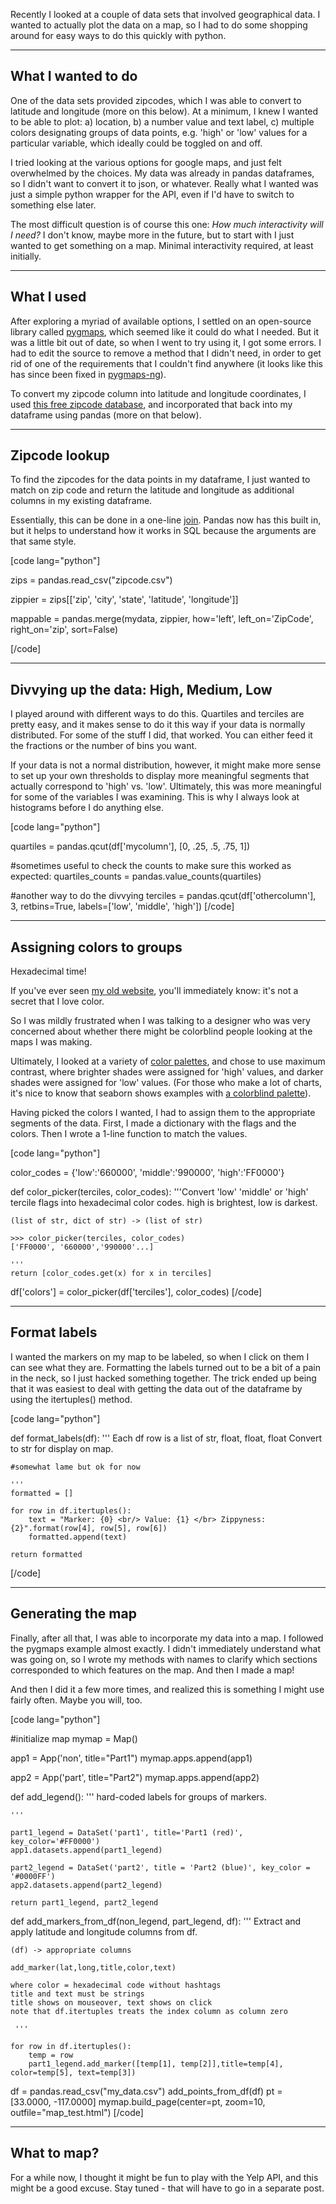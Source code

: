 Recently I looked at a couple of data sets that involved geographical data. I wanted to actually plot the data on a map, so I had to do some shopping around for easy ways to do this quickly with python. 


----------


## What I wanted to do ##

One of the data sets provided zipcodes, which I was able to convert to latitude and longitude (more on this below). At a minimum, I knew I wanted to be able to plot: a) location, b) a number value and text label, c) multiple colors designating groups of data points, e.g. 'high' or 'low' values for a particular variable, which ideally could be toggled on and off. 

I tried looking at the various options for google maps, and just felt overwhelmed by the choices. My data was already in pandas dataframes, so I didn't want to convert it to json, or whatever. Really what I wanted was just a simple python wrapper for the API, even if I'd have to switch to something else later.  

The most difficult question is of course this one: *How much interactivity will I need?* I don't know, maybe more in the future, but to start with I just wanted to get something on a map. Minimal interactivity required, at least initially. 


----------
## What I used ##

After exploring a myriad of available options, I settled on an open-source library called [pygmaps][1], which seemed like it could do what I needed. But it was a little bit out of date, so when I went to try using it, I got some errors. I had to edit the source to remove a method that I didn't need, in order to get rid of one of the requirements that I couldn't find anywhere (it looks like this has since been fixed in [pygmaps-ng][2]). 

To convert my zipcode column into latitude and longitude coordinates, I used [this free zipcode database][3], and incorporated that back into my dataframe using pandas (more on that below). 


----------
## Zipcode lookup ##

To find the zipcodes for the data points in my dataframe, I just wanted to match on zip code and return the latitude and longitude as additional columns in my existing dataframe. 

Essentially, this can be done in a one-line [join][4]. Pandas now has this built in, but it helps to understand how it works in SQL because the arguments are that same style. 

[code lang="python"]

zips = pandas.read_csv("zipcode.csv")

zippier = zips[['zip', 'city', 'state', 'latitude', 'longitude']]

mappable = pandas.merge(mydata, zippier, how='left', left_on='ZipCode', right_on='zip', sort=False)

[/code]

----------
## Divvying up the data: High, Medium, Low ##

I played around with different ways to do this. Quartiles and terciles are pretty easy, and it makes sense to do it this way if your data is normally distributed. For some of the stuff I did, that worked. You can either feed it the fractions or the number of bins you want. 

If your data is not a normal distribution, however, it might make more sense to set up your own thresholds to display more meaningful segments that actually correspond to 'high' vs. 'low'. Ultimately, this was more meaningful for some of the variables I was examining. This is why I always look at histograms before I do anything else. 

[code lang="python"]

quartiles = pandas.qcut(df['mycolumn'], [0, .25, .5, .75, 1])

#sometimes useful to check the counts to make sure this worked as expected:
quartiles_counts = pandas.value_counts(quartiles)

#another way to do the divvying
terciles = pandas.qcut(df['othercolumn'], 3, retbins=True, labels=['low', 'middle', 'high'])
[/code]

----------
## Assigning colors to groups ##

Hexadecimal time! 

If you've ever seen [my old website][5], you'll immediately know: it's not a secret that I love color. 

So I was mildly frustrated when I was talking to a designer who was very concerned about whether there might be colorblind people looking at the maps I was making. 

Ultimately, I looked at a variety of [color palettes][6], and chose to use maximum contrast, where brighter shades were assigned for 'high' values, and darker shades were assigned for 'low' values. (For those who make a lot of charts, it's nice to know that seaborn shows examples with [a colorblind palette][7]). 

Having picked the colors I wanted, I had to assign them to the appropriate segments of the data. First, I made a dictionary with the flags and the colors. Then I wrote a 1-line function to match the values. 

[code lang="python"]

color_codes = {'low':'660000', 'middle':'990000', 'high':'FF0000'}

def color_picker(terciles, color_codes):
    '''Convert 'low' 'middle' or 'high' tercile flags into hexadecimal color codes. 
    high is brightest, low is darkest.
    
    (list of str, dict of str) -> (list of str)
    
    >>> color_picker(terciles, color_codes)
    ['FF0000', '660000','990000'...]
    
    '''
    return [color_codes.get(x) for x in terciles]

df['colors'] = color_picker(df['terciles'], color_codes)
[/code]

----------
## Format labels ##

I wanted the markers on my map to be labeled, so when I click on them I can see what they are. Formatting the labels turned out to be a bit of a pain in the neck, so I just hacked something together. The trick ended up being that it was easiest to deal with getting the data out of the dataframe by using the itertuples() method. 

[code lang="python"]

def format_labels(df):
    '''
    Each df row is a list of str, float, float, float
    Convert to str for display on map. 
    
    #somewhat lame but ok for now 
    
    '''
    formatted = []

    for row in df.itertuples():
        text = "Marker: {0} <br/> Value: {1} </br> Zippyness: {2}".format(row[4], row[5], row[6])
        formatted.append(text)

    return formatted
[/code]

----------


## Generating the map ##

Finally, after all that, I was able to incorporate my data into a map. I followed the pygmaps example almost exactly. I didn't immediately understand what was going on, so I wrote my methods with names to clarify which sections corresponded to which features on the map. And then I made a map! 

And then I did it a few more times, and realized this is something I might use fairly often. Maybe you will, too. 

[code lang="python"]

#initialize map
mymap = Map()

app1 = App('non', title="Part1")
mymap.apps.append(app1)

app2 = App('part', title="Part2")
mymap.apps.append(app2)

def add_legend():
    '''
    hard-coded labels for groups of markers.

    '''

    part1_legend = DataSet('part1', title='Part1 (red)', key_color='#FF0000')
    app1.datasets.append(part1_legend)

    part2_legend = DataSet('part2', title = 'Part2 (blue)', key_color = '#0000FF')
    app2.datasets.append(part2_legend)

    return part1_legend, part2_legend 

def add_markers_from_df(non_legend, part_legend, df):
    '''
    Extract and apply latitude and longitude columns from df.

    (df) -> appropriate columns

    add_marker(lat,long,title,color,text)

    where color = hexadecimal code without hashtags
    title and text must be strings 
    title shows on mouseover, text shows on click
    note that df.itertuples treats the index column as column zero 

     '''

    for row in df.itertuples():
        temp = row
        part1_legend.add_marker([temp[1], temp[2]],title=temp[4], color=temp[5], text=temp[3])

df = pandas.read_csv("my_data.csv")
add_points_from_df(df)
pt = [33.0000, -117.0000]
mymap.build_page(center=pt, zoom=10, outfile="map_test.html")
[/code]


----------
## What to map? ##

For a while now, I thought it might be fun to play with the Yelp API, and this might be a good excuse. Stay tuned - that will have to go in a separate post. 



  [1]: https://pypi.python.org/pypi/pygmaps/0.1.1
  [2]: https://github.com/Permafacture/pygmaps-ng
  [3]: http://www.boutell.com/zipcodes/
  [4]: http://www.w3schools.com/sql/sql_join.asp
  [5]: http://samzeitlin.com/Sam%20Zeitlin%20Publications.html
  [6]: http://www.color-hex.com/color-palettes/
  [7]: http://web.stanford.edu/~mwaskom/software/seaborn/tutorial/color_palettes.html?highlight=colorblind